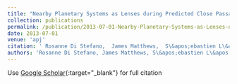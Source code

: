 ```yaml
---
title: "Nearby Planetary Systems as Lenses during Predicted Close Passages to Background Stars"
collection: publications
permalink: /publication/2013-07-01-Nearby-Planetary-Systems-as-Lenses-during-Predicted-Close-Passages-to-Background-Stars
date: 2013-07-01
venue: 'apj'
citation: ' Rosanne Di Stefano,  James Matthews,  S\&apos;ebastien L\&apos;epine, &quot;Nearby Planetary Systems as Lenses during Predicted Close Passages to Background Stars.&quot; apj, 2013.'
authors: 'Rosanne Di Stefano, James Matthews, S\&apos;ebastien L\&apos;epine, '
---
```

Use [Google Scholar](https://scholar.google.com/scholar?q=Nearby+Planetary+Systems+as+Lenses+during+Predicted+Close+Passages+to+Background+Stars){:target="_blank"} for full citation